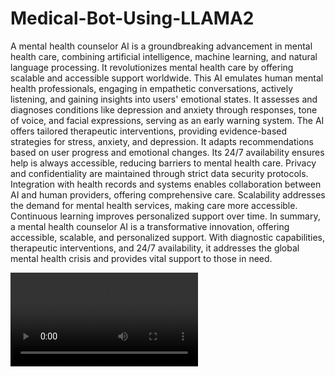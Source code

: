 # Medical-Bot-Using-LLAMA2

A mental health counselor AI is a groundbreaking advancement in mental health care, combining artificial intelligence, machine learning, and natural language processing. It revolutionizes mental health care by offering scalable and accessible support worldwide. This AI emulates human mental health professionals, engaging in empathetic conversations, actively listening, and gaining insights into users' emotional states. It assesses and diagnoses conditions like depression and anxiety through responses, tone of voice, and facial expressions, serving as an early warning system. The AI offers tailored therapeutic interventions, providing evidence-based strategies for stress, anxiety, and depression. It adapts recommendations based on user progress and emotional changes. Its 24/7 availability ensures help is always accessible, reducing barriers to mental health care. Privacy and confidentiality are maintained through strict data security protocols. Integration with health records and systems enables collaboration between AI and human providers, offering comprehensive care. Scalability addresses the demand for mental health services, making care more accessible. Continuous learning improves personalized support over time. In summary, a mental health counselor AI is a transformative innovation, offering accessible, scalable, and personalized support. With diagnostic capabilities, therapeutic interventions, and 24/7 availability, it addresses the global mental health crisis and provides vital support to those in need.


<video  src="https://drive.google.com/file/d/12cm2La0oauxvSaO6aKcqeIDFdbLYfw-T/view?usp=drive_link" type="video/mp4"> </video>
